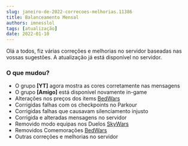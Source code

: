 ```yaml
---
slug: janeiro-de-2022-correcoes-melhorias.11386
title: Balanceamento Mensal
authors: imnesslol
tags: [atualização]
date: 2022-01-10
---
```


Olá a todos, fiz várias correções e melhorias no servidor baseadas nas vossas sugestões. A atualização já está disponível no servidor.

<!-- truncate -->

### O que mudou?
* O grupo **[YT]** agora mostra as cores corretamente nas mensagens
* O grupo **[Amigo]** está disponível novamente in-game
* Alterações nos preços dos items [BedWars](/docs/wiki/bedwars/)
* Corrigidas falhas com os checkpoints no Parkour
* Corrigidas falhas que causavam silenciamento injusto
* Corrigida e alteradas mensagens no servidor
* Removido modo equipas nos Duelos [SkyWars](/docs/wiki/skywars/)
* Removidos Comemorações [BedWars](/docs/wiki/bedwars/)
* Outras correções e melhorias no servidor
